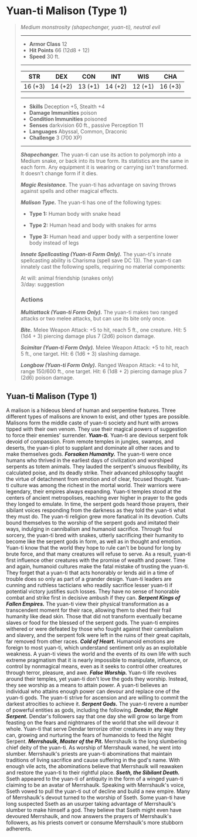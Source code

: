 # Yuan-ti Malison (Type 1)
>*Medium monstrosity (shapechanger, yuan-ti), neutral evil*
>___
>- **Armor Class** 12
>- **Hit Points** 66 (12d8 + 12)
>- **Speed** 30 ft.
>___
>|STR|DEX|CON|INT|WIS|CHA|
>|:---:|:---:|:---:|:---:|:---:|:---:|
>|16 (+3)|14 (+2)|13 (+1)|14 (+2)|12 (+1)|16 (+3)|
>___
>- **Skills** Deception +5, Stealth +4
>- **Damage Immunities** poison
>- **Condition Immunities** poisoned
>- **Senses** darkvision 60 ft., passive Perception 11
>- **Languages** Abyssal, Common, Draconic
>- **Challenge** 3 (700 XP)
>___
>***Shapechanger.*** The yuan-ti can use its action to polymorph into a Medium snake, or back into its true form. Its statistics are the same in each form. Any equipment it is wearing or carrying isn't transformed. It doesn't change form if it dies.  
>
>***Magic Resistance.*** The yuan-ti has advantage on saving throws against spells and other magical effects.  
>
>***Malison Type.*** The yuan-ti has one of the following types:  
>- **Type 1:** Human body with snake head
>
>- **Type 2:** Human head and body with snakes for arms
>
>- **Type 3:** Human head and upper body with a serpentine lower body instead of legs
>
>
>***Innate Spellcasting (Yuan-ti Form Only).*** The yuan-ti's innate spellcasting ability is Charisma (spell save DC 13). The yuan-ti can innately cast the following spells, requiring no material components:  
>
>At will: animal friendship (snakes only)  
>3/day: suggestion  
>
>### Actions
>***Multiattack (Yuan-ti Form Only).*** The yuan-ti makes two ranged attacks or two melee attacks, but can use its bite only once.  
>
>***Bite.*** Melee Weapon Attack: +5 to hit, reach 5 ft., one creature. Hit: 5 (1d4 + 3) piercing damage plus 7 (2d6) poison damage.  
>
>***Scimitar (Yuan-ti Form Only).*** Melee Weapon Attack: +5 to hit, reach 5 ft., one target. Hit: 6 (1d6 + 3) slashing damage.  
>
>***Longbow (Yuan-ti Form Only).*** Ranged Weapon Attack: +4 to hit, range 150/600 ft., one target. Hit: 6 (1d8 + 2) piercing damage plus 7 (2d6) poison damage.
## Yuan-ti Malison (Type 1)
A malison is a hideous blend of human and serpentine features. Three different types of malisons are known to exist, and other types are possible. Malisons form the middle caste of yuan-ti society and hunt with arrows tipped with their own venom. They use their magical powers of suggestion to force their enemies' surrender.
***Yuan-ti.*** Yuan-ti are devious serpent folk devoid of compassion. From remote temples in jungles, swamps, and deserts, the yuan-ti plot to supplant and dominate all other races and to make themselves gods.
***Forsaken Humanity.***  The yuan-ti were once humans who thrived in the earliest days of civilization and worshiped serpents as totem animals. They lauded the serpent's sinuous flexibility, its calculated poise, and its deadly strike. Their advanced philosophy taught the virtue of detachment from emotion and of clear, focused thought.
Yuan-ti culture was among the richest in the mortal world. Their warriors were legendary, their empires always expanding. Yuan-ti temples stood at the centers of ancient metropolises, reaching ever higher in prayer to the gods they longed to emulate. In time, the serpent gods heard those prayers, their sibilant voices responding from the darkness as they told the yuan-ti what they must do. The yuan-ti religion grew more fanatical in its devotion. Cults bound themselves to the worship of the serpent gods and imitated their ways, indulging in cannibalism and humanoid sacrifice. Through foul sorcery, the yuan-ti bred with snakes, utterly sacrificing their humanity to become like the serpent gods in form, as well as in thought and emotion.
Yuan-ti know that the world they hope to rule can't be bound for long by brute force, and that many creatures will refuse to serve. As a result, yuan-ti first influence other creatures with the promise of wealth and power. Time and again, humanoid cultures make the fatal mistake of trusting the yuan-ti. They forget that a yuan-ti that acts honorably or lends aid in a time of trouble does so only as part of a grander design.
Yuan-ti leaders are cunning and ruthless tacticians who readily sacrifice lesser yuan-ti if potential victory justifies such losses. They have no sense of honorable combat and strike first in decisive ambush if they can.
***Serpent Kings of Fallen Empires.***  The yuan-ti view their physical transformation as a transcendent moment for their race, allowing them to shed their frail humanity like dead skin. Those that did not transform eventually became slaves or food for the blessed of the serpent gods. The yuan-ti empires withered or were defeated by those who fought against their cannibalism and slavery, and the serpent folk were left in the ruins of their great capitals, far removed from other races.
***Cold of Heart.***  Humanoid emotions are foreign to most yuan-ti, which understand sentiment only as an exploitable weakness. A yuan-ti views the world and the events of its own life with such extreme pragmatism that it is nearly impossible to manipulate, influence, or control by nonmagical means, even as it seeks to control other creatures through terror, pleasure, and awe.
***False Worship.***  Yuan-ti life revolves around their temples, yet yuan-ti don't love the gods they worship. Instead, they see worship as a means to attain power. A yuan-ti believes an individual who attains enough power can devour and replace one of the yuan-ti gods. The yuan-ti strive for ascension and are willing to commit the darkest atrocities to achieve it.
***Serpent Gods.*** The yuan-ti revere a number of powerful entities as gods, including the following.
***Dendar, the Night Serpent.***  Dendar's followers say that one day she will grow so large from feasting on the fears and nightmares of the world that she will devour it whole. Yuan-ti that serve Dendar terrorize other creatures in any way they can, growing and nurturing the fears of humanoids to feed the Night Serpent.
***Merrshaulk, Master of the Pit.***  Merrshaulk is the long slumbering chief deity of the yuan-ti. As worship of Merrshaulk waned, he went into slumber. Merrshaulk's priests are yuan-ti abominations that maintain traditions of living sacrifice and cause suffering in the god's name. With enough vile acts, the abominations believe that Merrshaulk will reawaken and restore the yuan-ti to their rightful place.
***Sseth, the Sibilant Death.***  Sseth appeared to the yuan-ti of antiquity in the form of a winged yuan-ti claiming to be an avatar of Merrshaulk. Speaking with Merrshaulk's voice, Sseth vowed to pull the yuan-ti out of decline and build a new empire. Many of Merrshaulk's devout turned to the worship of Sseth. Some yuan-ti have long suspected Sseth as an usurper taking advantage of Merrshaulk's slumber to make himself a god. They believe that Sseth might even have devoured Merrshaulk, and now answers the prayers of Merrshaulk's followers, as his priests convert or consume Merrshaulk's more stubborn adherents.
